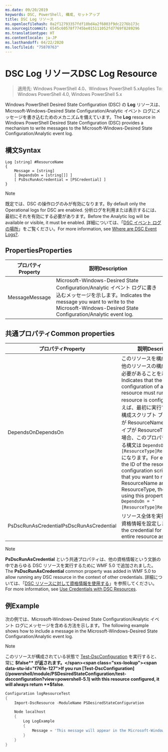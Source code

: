 ```yaml
---
ms.date: 09/20/2019
keywords: DSC, PowerShell, 構成, セットアップ
title: DSC Log リソース
ms.openlocfilehash: 0a2f12793357fdf10bd4a2f6003f9dc2276b173c
ms.sourcegitcommit: 6545c60578f7745be015111052fd7769f8289296
ms.translationtype: HT
ms.contentlocale: ja-JP
ms.lasthandoff: 04/22/2020
ms.locfileid: "75870763"
---
```

# <a name="dsc-log-resource"></a><span data-ttu-id="f761e-103">DSC Log リソース</span><span class="sxs-lookup"><span data-stu-id="f761e-103">DSC Log Resource</span></span>

> <span data-ttu-id="f761e-104">適用先: Windows PowerShell 4.0、Windows PowerShell 5.x</span><span class="sxs-lookup"><span data-stu-id="f761e-104">Applies To: Windows PowerShell 4.0, Windows PowerShell 5.x</span></span>

<span data-ttu-id="f761e-105">Windows PowerShell Desired State Configuration (DSC) の **Log** リソースは、Microsoft-Windows-Desired State Configuration/Analytic イベント ログにメッセージを書き込むためのメカニズムを備えています。</span><span class="sxs-lookup"><span data-stu-id="f761e-105">The **Log** resource in Windows PowerShell Desired State Configuration (DSC) provides a mechanism to write messages to the Microsoft-Windows-Desired State Configuration/Analytic event log.</span></span>

## <a name="syntax"></a><span data-ttu-id="f761e-106">構文</span><span class="sxs-lookup"><span data-stu-id="f761e-106">Syntax</span></span>

```Syntax
Log [string] #ResourceName
{
    Message = [string]
    [ DependsOn = [string[]] ]
    [ PsDscRunAsCredential = [PSCredential] ]
}
```

> [!NOTE]
> <span data-ttu-id="f761e-107">既定では、DSC の操作ログのみが有効になります。</span><span class="sxs-lookup"><span data-stu-id="f761e-107">By default only the Operational logs for DSC are enabled.</span></span> <span data-ttu-id="f761e-108">分析ログを利用または表示するには、最初にそれを有効にする必要があります。</span><span class="sxs-lookup"><span data-stu-id="f761e-108">Before the Analytic log will be available or visible, it must be enabled.</span></span> <span data-ttu-id="f761e-109">詳細については、「[DSC イベント ログの場所](../../../troubleshooting/troubleshooting.md#where-are-dsc-event-logs)」をご覧ください。</span><span class="sxs-lookup"><span data-stu-id="f761e-109">For more information, see [Where are DSC Event Logs?](../../../troubleshooting/troubleshooting.md#where-are-dsc-event-logs).</span></span>

## <a name="properties"></a><span data-ttu-id="f761e-110">Properties</span><span class="sxs-lookup"><span data-stu-id="f761e-110">Properties</span></span>

| <span data-ttu-id="f761e-111">プロパティ</span><span class="sxs-lookup"><span data-stu-id="f761e-111">Property</span></span> |                                                   <span data-ttu-id="f761e-112">説明</span><span class="sxs-lookup"><span data-stu-id="f761e-112">Description</span></span>                                                    |
| -------- | ---------------------------------------------------------------------------------------------------------------- |
| <span data-ttu-id="f761e-113">Message</span><span class="sxs-lookup"><span data-stu-id="f761e-113">Message</span></span>  | <span data-ttu-id="f761e-114">Microsoft-Windows-Desired State Configuration/Analytic イベント ログに書き込むメッセージを示します。</span><span class="sxs-lookup"><span data-stu-id="f761e-114">Indicates the message you want to write to the Microsoft-Windows-Desired State Configuration/Analytic event log.</span></span> |

## <a name="common-properties"></a><span data-ttu-id="f761e-115">共通プロパティ</span><span class="sxs-lookup"><span data-stu-id="f761e-115">Common properties</span></span>

|       <span data-ttu-id="f761e-116">プロパティ</span><span class="sxs-lookup"><span data-stu-id="f761e-116">Property</span></span>       |                                                                                                                                                          <span data-ttu-id="f761e-117">説明</span><span class="sxs-lookup"><span data-stu-id="f761e-117">Description</span></span>                                                                                                                                                           |
| -------------------- | ------------------------------------------------------------------------------------------------------------------------------------------------------------------------------------------------------------------------------------------------------------------------------------------------------------------------------ |
| <span data-ttu-id="f761e-118">DependsOn</span><span class="sxs-lookup"><span data-stu-id="f761e-118">DependsOn</span></span>            | <span data-ttu-id="f761e-119">このリソースを構成する前に、他のリソースの構成を実行する必要があることを示します。</span><span class="sxs-lookup"><span data-stu-id="f761e-119">Indicates that the configuration of another resource must run before this resource is configured.</span></span> <span data-ttu-id="f761e-120">たとえば、最初に実行するリソース構成スクリプト ブロックの ID が ResourceName で、そのタイプが ResourceType である場合、このプロパティを使用する構文は `DependsOn = "[ResourceType]ResourceName"` になります。</span><span class="sxs-lookup"><span data-stu-id="f761e-120">For example, if the ID of the resource configuration script block that you want to run first is ResourceName and its type is ResourceType, the syntax for using this property is `DependsOn = "[ResourceType]ResourceName"`.</span></span> |
| <span data-ttu-id="f761e-121">PsDscRunAsCredential</span><span class="sxs-lookup"><span data-stu-id="f761e-121">PsDscRunAsCredential</span></span> | <span data-ttu-id="f761e-122">リソース全体を実行するための資格情報を設定します。</span><span class="sxs-lookup"><span data-stu-id="f761e-122">Sets the credential for running the entire resource as.</span></span>                                                                                                                                                                                                                                                                        |

> [!NOTE]
> <span data-ttu-id="f761e-123">**PsDscRunAsCredential** という共通プロパティは、他の資格情報という文脈の中であらゆる DSC リソースを実行するために WMF 5.0 で追加されました。</span><span class="sxs-lookup"><span data-stu-id="f761e-123">The **PsDscRunAsCredential** common property was added in WMF 5.0 to allow running any DSC resource in the context of other credentials.</span></span> <span data-ttu-id="f761e-124">詳細については、「[DSC リソースに対して資格情報を使用する](../../../configurations/runasuser.md)」を参照してください。</span><span class="sxs-lookup"><span data-stu-id="f761e-124">For more information, see [Use Credentials with DSC Resources](../../../configurations/runasuser.md).</span></span>

## <a name="example"></a><span data-ttu-id="f761e-125">例</span><span class="sxs-lookup"><span data-stu-id="f761e-125">Example</span></span>

<span data-ttu-id="f761e-126">次の例では、Microsoft-Windows-Desired State Configuration/Analytic イベント ログにメッセージを含める方法を示します。</span><span class="sxs-lookup"><span data-stu-id="f761e-126">The following example shows how to include a message in the Microsoft-Windows-Desired State Configuration/Analytic event log.</span></span>

> [!NOTE]
> <span data-ttu-id="f761e-127">このリソースが構成されている状態で [Test-DscConfiguration](/powershell/module/PSDesiredStateConfiguration/test-dscconfiguration?view=powershell-5.1) を実行すると、常に **$false** が返されます。</span><span class="sxs-lookup"><span data-stu-id="f761e-127">If you run [Test-DscConfiguration](/powershell/module/PSDesiredStateConfiguration/test-dscconfiguration?view=powershell-5.1) with this resource configured, it will always return **$false**.</span></span>

```powershell
Configuration logResourceTest
{
    Import-DscResource -ModuleName PSDesiredStateConfiguration

    Node localhost
    {
        Log LogExample
        {
            Message = 'This message will appear in the Microsoft-Windows-Desired State Configuration/Analytic event log.'
        }
    }
}
```
